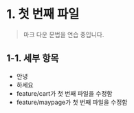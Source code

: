 # 1. 첫 번째 파일
> 마크 다운 문법을 연습 중입니다.

## 1-1. 세부 항목
* 안녕
* 하세요
* feature/cart가 첫 번째 파일을 수정함
* feature/maypage가 첫 번째 파일을 수정함
